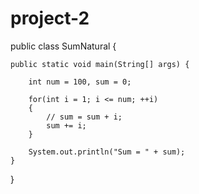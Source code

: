 # project-2
public class SumNatural {

    public static void main(String[] args) {

        int num = 100, sum = 0;

        for(int i = 1; i <= num; ++i)
        {
            // sum = sum + i;
            sum += i;
        }

        System.out.println("Sum = " + sum);
    }
}
